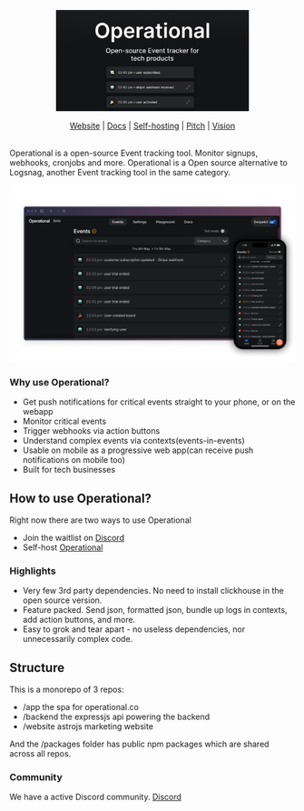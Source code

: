 <p align="center">
  <a href="https://operational.co">
    <img src="media/operational-banner.jpg" width="340px" alt="Operational Event tracker" />
  </a>
</p>

<p align="center">
    <a href="https://operational.co" target="_blank">Website</a> |
    <a href="https://operational.co/api" target="_blank">Docs</a> |
    <a href="https://operational.co/selfhosted/introduction" target="_blank">Self-hosting</a> |
    <a href="https://operational.co/pitch" target="_blank">Pitch</a> |
    <a href="https://operational.co/vision" target="_blank">Vision</a>
    <br /><br />
</p>

Operational is a open-source Event tracking tool. Monitor signups, webhooks, cronjobs and more. Operational is a Open source alternative to Logsnag, another Event tracking tool in the same category.

![Operational Event tracker](media/operational-screenshot.png)

### Why use Operational?

- Get push notifications for critical events straight to your phone, or on the webapp
- Monitor critical events
- Trigger webhooks via action buttons
- Understand complex events via contexts(events-in-events)
- Usable on mobile as a progressive web app(can receive push notifications on mobile too)
- Built for tech businesses

## How to use Operational?

Right now there are two ways to use Operational

- Join the waitlist on [Discord](https://discord.gg/QmfGeMGM)
- Self-host [Operational](https://operational.co/selfhosted)

### Highlights

- Very few 3rd party dependencies. No need to install clickhouse in the open source version.
- Feature packed. Send json, formatted json, bundle up logs in contexts, add action buttons, and more.
- Easy to grok and tear apart - no useless dependencies, nor unnecessarily complex code.

## Structure

This is a monorepo of 3 repos:

- /app the spa for operational.co
- /backend the expressjs api powering the backend
- /website astrojs marketing website

And the /packages folder has public npm packages which are shared across all repos.

### Community

We have a active Discord community.
<a href="https://discord.gg/QmfGeMGM" target="_blank">Discord</a>
